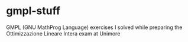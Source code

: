 # gmpl-stuff
GMPL (GNU MathProg Language) exercises I solved while preparing the Ottimizzazione Lineare Intera exam at Unimore
